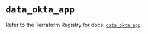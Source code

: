 # `data_okta_app`

Refer to the Terraform Registry for docs: [`data_okta_app`](https://registry.terraform.io/providers/okta/okta/4.8.0/docs/data-sources/app).
